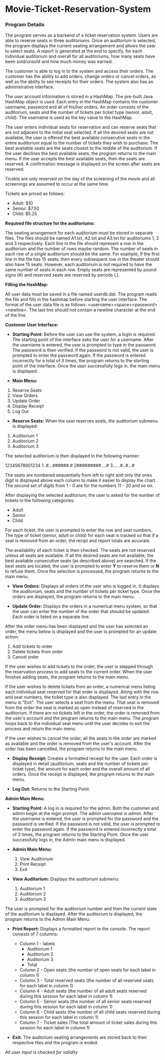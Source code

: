 # Movie-Ticket-Reservation-System

### Program Details

The program serves as a backend of a ticket reservation system. Users are able to reserve seats in three auditoriums. Once an auditorium is selected, the program displays the current seating arrangement and allows the user to select seats. A report is generated at the end to specify, for each individual auditorium and overall for all auditoriums, how many seats have been sold/unsold and how much money was earned.

The customer is able to log in to the system and access their orders. The customer has the ability to add orders, change orders or cancel orders, as well as the ability to see receipts for their orders. The system also has an administrative interface.

The user account information is stored in a HashMap. The pre-built Java HashMap object is used. Each entry in the HashMap contains the customer username, password and all of his/her orders. An order consists of the auditorium, seats and the number of tickets per ticket type (senior, adult, child). The username is used as the key value to the HashMap.

The user enters individual seats for reservation and can reserve seats that are not adjacent to the initial seat selected. If all the desired seats are not available, the user is offered the best available consecutive seats in the entire auditorium equal to the number of tickets they wish to purchase. The best available seats are the seats closest to the middle of the auditorium. If the user declines the best available seats, the program returns to the main menu. If the user accepts the best available seats, then the seats are reserved. A confirmation message is displayed on the screen after seats are reserved.

Ticekts are only reserved on the day of the screening of the movie and all screenings are assumed to occur at the same time.

Tickets are priced as follows:
  * Adult: $10
  * Senior: $7.50
  * Child: $5.25

**Required file structure for the auditoriums:**

The seating arrangement for each auditorium must be stored in separate files. The files should be named A1.txt, A2.txt and A3.txt for auditoriums 1, 2 and 3 respectively. Each line in the file should represent a row in the auditorium and the number of rows maybe random. The number of seats in each row of a *single* auditorium should be the same. For example, if the first line in the file has 15 seats, then every subsequent row in the theater should also have 15 seats. However, each auditorium is not required to have the same number of seats in each row. Empty seats are represented by pound signs (#) and reserved seats are reserved by periods (.).

**Filling the HashMap:**

All user data must be saved in a file named userdb.dat. The program reads the file and fills in the hashmap before starting the user interface. The format of the user data file is as follows: \<username\>\<space\>\<password\>\<newline\>. The last line should not contain a newline character at the end of the line.

**Customer User Interface:**
  
  * **Starting Point:** Before the user can use the system, a login is required. The starting point of the interface asks the user for a username. After the username is entered, the user is prompted to type in the password. The password is then verified. If the password is not valid, the user is prompted to enter the password again. If the password is entered incorrectly for a total of 3 times, the program returns to the starting point of the interface. Once the user successfully logs in, the main menu is displayed:

  * **Main Menu:**
  
   1. Reserve Seats
   2. View Orders
   3. Update Order
   4. Display Receipt
   5. Log Out

  * **Reserve Seats:** When the user reserves seats, the auditorium submenu is displayed:
   1. Auditorium 1
   2. Auditorium 2
   3. Auditorium 3
  
   The selected auditorium is then displayed in the following manner:
  
   12345678901234
  1..#...######.#
  2#########....#
  3......#..#...#
  
   The seats are numbered sequentially from left to right and only the ones digit is displayed above each column to make it easier to display the chart. The second set of digits from 1 - 0 are for the numbers 11 - 20 and so on.
  
   After displaying the selected auditorium, the user is asked for the number of tickets in the following categories:
 
   * Adult
   * Senior
   * Child
  
   For each ticket, the user is prompted to enter the row and seat numbers. The type of ticket (senior, adult or child) for each seat is tracked so that if a seat is removed from an order, the recipt and report totals are accurate.
  
   The availability of each ticket is then checked. The seats are not reserved unless all seats are available. If all the desired seats are not available, the best available consecutive seats (as described above) are searched. If the best seats are located, the user is prompted to enter **Y** to reserve them or **N** to refuse them. Once the selection is processed, the program returns to the main menu.
  
  * **View Orders:** Displays all orders of the user who is logged in. It displays the auditorium, seats and the number of tickets per ticket type. Once the orders are displayed, the program returns to the main menu.
  
  * **Update Order:** Displays the orders in a numerical menu system, so that the user can enter the number of the order that shoukd be updated. Each order is listed on a separate line.
  
   After the order menu has been displayed and the user has selected an order, the menu below is displayed and the user is prompted for an update action:
  
   1. Add tickets to order
   2. Delete tickets from order
   3. Cancel order
  
   If the user wishes to add tickets to the order, the user is stepped through the reservation process to add seats to the current order. When the user finishes adding seats, the program returns to the main menu.
  
   If the user wishes to delete tickets from an order, a numerical menu listing each individual seat reserved for that order is displayed. Along with the row and seat numbers, the ticket type is also displayed. The last entry in the menu is "Exit". The user selects a seat from the menu. That seat is removed from the order the seat is marked as open instead of reserved in the auditorium. If there are no tickets left in the order, the order is removed from the user's account and the program returns to the main menu. The program loops back to the individual seat menu until the user decides to exit the process and return the main menu.
  
   If the user wishes to cancel the order, all the seats in the order are marked as available and the order is removed from the user's account. After the order has been cancelled, the program returns to the main menu.
  
  * **Display Receipt:** Creates a formatted receipt for the user. Each order is displayed in detail (auditorium, seats and the number of tickets per ticket type), the amount for each order and the overall amount of all orders. Once the receipt is displayed, the program returns to the main menu.
  
  * **Log Out:** Returns to the Starting Point.
  
**Admin Main Menu:**

  * **Starting Point:** A log in is required for the admin. Both the customer and admin begin at the login prompt. The admin username is *admin*. After the username is entered, the user is prompted for the password and the password is verified. If the password is not valid, the user is prompted to enter the password again. If the password is entered incorrectly a total of 3 times, the program returns to the Starting Point. Once the user successfully logs in, the Admin main menu is displayed.
  
  * **Admin Main Menu:**
    1. View Auditorium
    2. Print Receipt
    3. Exit
   
  * **View Auditorium:** Displays the auditorium submenu:
  
     1. Auditorium 1
     2. Auditorium 2
     3. Auditorium 3
    
   The user is prompted for the auditorium number and then the current state of the auditorium is displayed. After the auditorium is displayed, the program returns to the Admin Main Menu:
  
  * **Print Report:** Displays a formatted report to the console. The report consists of 7 columns:
    * Column 1 - labels
      * Auditorium 1
      * Auditorium 2
      * Auditorium 3
      * Total
    * Column 2 - Open seats (the number of open seats for each label in column 1)
    * Column 3 - Total reserved seats (the number of all reserved seats for each label in column 1)
    * Column 4 - Adult seats (the number of all adult seats reserved during this session for each label in column 1)
    * Column 5 - Senior seats (the number of all senior seats reserved during this session for each label in column 1)
    * Column 6 - Child seats (the number of all child seats reserved during this session for each label in column 1)
    * Column 7 - Ticket sales (The total amount of ticket sales during this session for each label in column 1)
    
  * **Exit:** The audtorium seating arrangements are stored back to their respective files and the program is ended.
  
  
  
*All user input is checked for validity*
